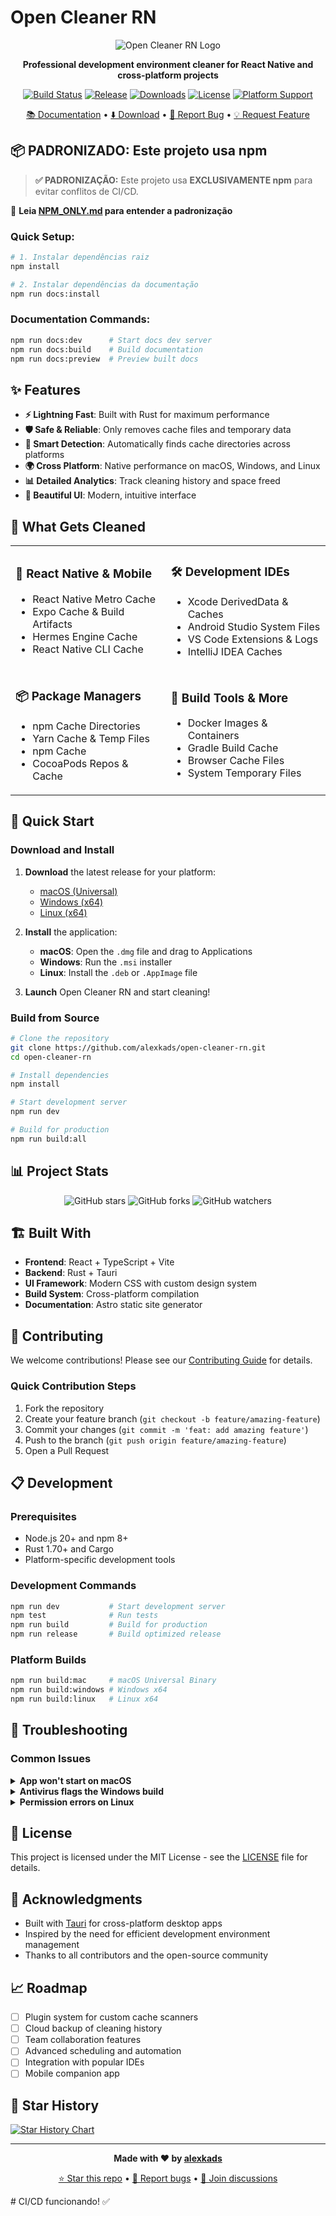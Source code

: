 # Open Cleaner RN

<div align="center">

![Open Cleaner RN Logo](https://via.placeholder.com/128x128/0ea5e9/ffffff?text=OCR)

**Professional development environment cleaner for React Native and cross-platform projects**

[![Build Status](https://github.com/alexkads/open-cleaner-rn/workflows/Build%20Documentation%20and%20Release/badge.svg)](https://github.com/alexkads/open-cleaner-rn/actions)
[![Release](https://img.shields.io/github/v/release/alexkads/open-cleaner-rn?color=blue)](https://github.com/alexkads/open-cleaner-rn/releases)
[![Downloads](https://img.shields.io/github/downloads/alexkads/open-cleaner-rn/total?color=green)](https://github.com/alexkads/open-cleaner-rn/releases)
[![License](https://img.shields.io/github/license/alexkads/open-cleaner-rn?color=purple)](https://github.com/alexkads/open-cleaner-rn/blob/main/LICENSE)
[![Platform Support](https://img.shields.io/badge/platform-macOS%20%7C%20Windows%20%7C%20Linux-lightgrey)](https://github.com/alexkads/open-cleaner-rn/releases)

[📚 Documentation](https://alexkads.github.io/open-cleaner-rn/) • [⬇️ Download](https://github.com/alexkads/open-cleaner-rn/releases) • [🐛 Report Bug](https://github.com/alexkads/open-cleaner-rn/issues) • [💡 Request Feature](https://github.com/alexkads/open-cleaner-rn/issues)

</div>

## 📦 **PADRONIZADO: Este projeto usa npm**

> **✅ PADRONIZAÇÃO:** Este projeto usa **EXCLUSIVAMENTE npm** para evitar conflitos de CI/CD.

📖 **Leia [NPM_ONLY.md](./NPM_ONLY.md) para entender a padronização**

### **Quick Setup:**
```bash
# 1. Instalar dependências raiz
npm install

# 2. Instalar dependências da documentação
npm run docs:install
```

### **Documentation Commands:**
```bash
npm run docs:dev      # Start docs dev server
npm run docs:build    # Build documentation
npm run docs:preview  # Preview built docs
```

## ✨ Features

- **⚡ Lightning Fast**: Built with Rust for maximum performance
- **🛡️ Safe & Reliable**: Only removes cache files and temporary data
- **🎯 Smart Detection**: Automatically finds cache directories across platforms
- **🌍 Cross Platform**: Native performance on macOS, Windows, and Linux
- **📊 Detailed Analytics**: Track cleaning history and space freed
- **🎨 Beautiful UI**: Modern, intuitive interface

## 🧹 What Gets Cleaned

<table>
<tr>
<td>

### 📱 **React Native & Mobile**
- React Native Metro Cache
- Expo Cache & Build Artifacts  
- Hermes Engine Cache
- React Native CLI Cache

</td>
<td>

### 🛠️ **Development IDEs**
- Xcode DerivedData & Caches
- Android Studio System Files
- VS Code Extensions & Logs
- IntelliJ IDEA Caches

</td>
</tr>
<tr>
<td>

### 📦 **Package Managers**
- npm Cache Directories
- Yarn Cache & Temp Files
- npm Cache
- CocoaPods Repos & Cache

</td>
<td>

### 🐳 **Build Tools & More**
- Docker Images & Containers
- Gradle Build Cache
- Browser Cache Files
- System Temporary Files

</td>
</tr>
</table>

## 🚀 Quick Start

### Download and Install

1. **Download** the latest release for your platform:
   - [macOS (Universal)](https://github.com/alexkads/open-cleaner-rn/releases/latest)
   - [Windows (x64)](https://github.com/alexkads/open-cleaner-rn/releases/latest)
   - [Linux (x64)](https://github.com/alexkads/open-cleaner-rn/releases/latest)

2. **Install** the application:
   - **macOS**: Open the `.dmg` file and drag to Applications
   - **Windows**: Run the `.msi` installer
   - **Linux**: Install the `.deb` or `.AppImage` file

3. **Launch** Open Cleaner RN and start cleaning!

### Build from Source

```bash
# Clone the repository
git clone https://github.com/alexkads/open-cleaner-rn.git
cd open-cleaner-rn

# Install dependencies
npm install

# Start development server
npm run dev

# Build for production
npm run build:all
```

## 📊 Project Stats

<div align="center">

![GitHub stars](https://img.shields.io/github/stars/alexkads/open-cleaner-rn?style=social)
![GitHub forks](https://img.shields.io/github/forks/alexkads/open-cleaner-rn?style=social)
![GitHub watchers](https://img.shields.io/github/watchers/alexkads/open-cleaner-rn?style=social)

</div>

## 🏗️ Built With

- **Frontend**: React + TypeScript + Vite
- **Backend**: Rust + Tauri
- **UI Framework**: Modern CSS with custom design system
- **Build System**: Cross-platform compilation
- **Documentation**: Astro static site generator

## 🤝 Contributing

We welcome contributions! Please see our [Contributing Guide](CONTRIBUTING.md) for details.

### Quick Contribution Steps

1. Fork the repository
2. Create your feature branch (`git checkout -b feature/amazing-feature`)
3. Commit your changes (`git commit -m 'feat: add amazing feature'`)
4. Push to the branch (`git push origin feature/amazing-feature`)
5. Open a Pull Request

## 📋 Development

### Prerequisites

- Node.js 20+ and npm 8+
- Rust 1.70+ and Cargo
- Platform-specific development tools

### Development Commands

```bash
npm run dev           # Start development server
npm test              # Run tests
npm run build         # Build for production
npm run release       # Build optimized release
```

### Platform Builds

```bash
npm run build:mac     # macOS Universal Binary
npm run build:windows # Windows x64
npm run build:linux   # Linux x64
```

## 🐛 Troubleshooting

### Common Issues

<details>
<summary><strong>App won't start on macOS</strong></summary>

If you see "App can't be opened because it is from an unidentified developer":
1. Right-click the app and select "Open"
2. Click "Open" in the dialog
3. Or run: `sudo spctl --master-disable` (temporarily disable Gatekeeper)

</details>

<details>
<summary><strong>Antivirus flags the Windows build</strong></summary>

Some antivirus software may flag the app as suspicious:
1. This is a false positive due to the app's system access requirements
2. Add an exception for the installation directory
3. Download from official GitHub releases only

</details>

<details>
<summary><strong>Permission errors on Linux</strong></summary>

If you encounter permission errors:
1. Make sure the AppImage is executable: `chmod +x Open-Cleaner-RN.AppImage`
2. For system cache cleaning, run with appropriate permissions
3. Check that required dependencies are installed

</details>

## 📄 License

This project is licensed under the MIT License - see the [LICENSE](LICENSE) file for details.

## 🙏 Acknowledgments

- Built with [Tauri](https://tauri.app/) for cross-platform desktop apps
- Inspired by the need for efficient development environment management
- Thanks to all contributors and the open-source community

## 📈 Roadmap

- [ ] Plugin system for custom cache scanners
- [ ] Cloud backup of cleaning history
- [ ] Team collaboration features
- [ ] Advanced scheduling and automation
- [ ] Integration with popular IDEs
- [ ] Mobile companion app

## 🌟 Star History

[![Star History Chart](https://api.star-history.com/svg?repos=alexkads/open-cleaner-rn&type=Date)](https://star-history.com/#alexkads/open-cleaner-rn&Date)

---

<div align="center">

**Made with ❤️ by [alexkads](https://github.com/alexkads)**

[⭐ Star this repo](https://github.com/alexkads/open-cleaner-rn) • [🐛 Report bugs](https://github.com/alexkads/open-cleaner-rn/issues) • [💬 Join discussions](https://github.com/alexkads/open-cleaner-rn/discussions)

</div># CI/CD funcionando! ✅

